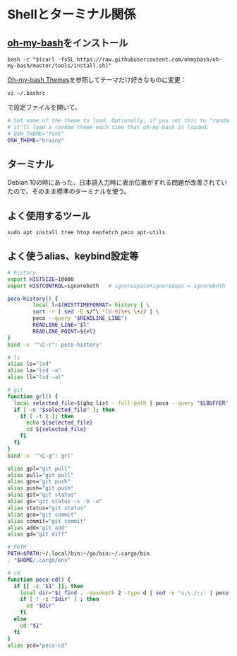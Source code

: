 # Shellとターミナル関係

## [oh-my-bash](https://github.com/ohmybash/oh-my-bash)をインストール

```shell
bash -c "$(curl -fsSL https://raw.githubusercontent.com/ohmybash/oh-my-bash/master/tools/install.sh)"
```

[Oh-my-bash Themes](https://github.com/ohmybash/oh-my-bash/wiki/Themes)を参照してテーマだけ好きなものに変更：

```shell
vi ~/.bashrc
```

で設定ファイルを開いて、

```bash
# Set name of the theme to load. Optionally, if you set this to "random"
# it'll load a random theme each time that oh-my-bash is loaded.
# OSH_THEME="font"
OSH_THEME="brainy"
```

## ターミナル

Debian 10の時にあった、日本語入力時に表示位置がずれる問題が改善されていたので、そのまま標準のターミナルを使う。

## よく使用するツール

```shell
sudo apt install tree htop neofetch peco apt-utils
```

## よく使うalias、keybind設定等

```bash
# history
export HISTSIZE=10000
export HISTCONTROL=ignoreboth   # ignorespace+ignoredups = ignoreboth

peco-history() {
        local l=$(HISTTIMEFORMAT= history | \
        sort -r | sed -E s/^\ *[0-9]\+\ \+// | \
        peco --query "$READLINE_LINE")
        READLINE_LINE="$l"
        READLINE_POINT=${#l}
}
bind -x '"\C-r": peco-history'

# ls
alias ls="lsd"
alias la="lsd -a"
alias ll="lsd -al"

# git
function grl() {
  local selected_file=$(ghq list --full-path | peco --query "$LBUFFER")
  if [ -n "$selected_file" ]; then
    if [ -t 1 ]; then
      echo ${selected_file}
      cd ${selected_file}
    fi
  fi
}
bind -x '"\C-g": grl'

alias gpl="git pull"
alias pull="git pull"
alias gps="git push"
alias push="git push"
alias gst="git status"
alias gs="git status -s -b -u"
alias status="git status"
alias gco="git commit"
alias commit="git commit"
alias add="git add"
alias gd="git diff"

# PATH
PATH=$PATH:~/.local/bin:~/go/bin:~/.cargo/bin
. "$HOME/.cargo/env"

# cd
function peco-cd() {
  if [[ -z "$1" ]]; then
    local dir="$( find . -maxdepth 2 -type d | sed -e 's;\./;;' | peco )"
    if [ ! -z "$dir" ] ; then
      cd "$dir"
    fi
  else
    cd "$1"
  fi
}
alias pcd="peco-cd"
```

